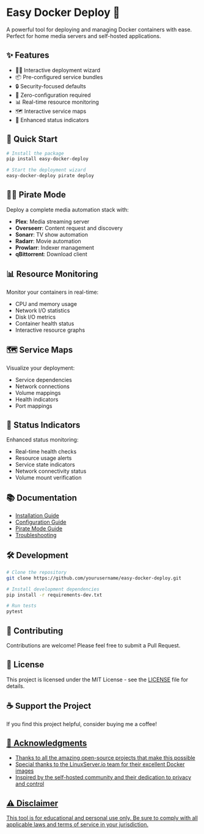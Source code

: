 # Easy Docker Deploy 🐳

A powerful tool for deploying and managing Docker containers with ease. Perfect for home media servers and self-hosted applications.

## ✨ Features

- 🧙‍♂️ Interactive deployment wizard
- 📦 Pre-configured service bundles
- 🔒 Security-focused defaults
- 🎯 Zero-configuration required
- 📊 Real-time resource monitoring
- 🗺️ Interactive service maps
- 🚦 Enhanced status indicators

## 🚀 Quick Start

```bash
# Install the package
pip install easy-docker-deploy

# Start the deployment wizard
easy-docker-deploy pirate deploy
```

## 🏴‍☠️ Pirate Mode

Deploy a complete media automation stack with:

- **Plex**: Media streaming server
- **Overseerr**: Content request and discovery
- **Sonarr**: TV show automation
- **Radarr**: Movie automation
- **Prowlarr**: Indexer management
- **qBittorrent**: Download client

## 📊 Resource Monitoring

Monitor your containers in real-time:

- CPU and memory usage
- Network I/O statistics
- Disk I/O metrics
- Container health status
- Interactive resource graphs

## 🗺️ Service Maps

Visualize your deployment:

- Service dependencies
- Network connections
- Volume mappings
- Health indicators
- Port mappings

## 🚦 Status Indicators

Enhanced status monitoring:

- Real-time health checks
- Resource usage alerts
- Service state indicators
- Network connectivity status
- Volume mount verification

## 📚 Documentation

- [Installation Guide](docs/installation.md)
- [Configuration Guide](docs/configuration.md)
- [Pirate Mode Guide](docs/pirate_mode.md)
- [Troubleshooting](docs/troubleshooting.md)

## 🛠️ Development

```bash
# Clone the repository
git clone https://github.com/yourusername/easy-docker-deploy.git

# Install development dependencies
pip install -r requirements-dev.txt

# Run tests
pytest
```

## 🤝 Contributing

Contributions are welcome! Please feel free to submit a Pull Request.

## 📝 License

This project is licensed under the MIT License - see the [LICENSE](LICENSE) file for details.

## ☕ Support the Project

If you find this project helpful, consider buying me a coffee!

<a href="https://www.buymeacoffee.com/lukinackc">

## 🙏 Acknowledgments

- Thanks to all the amazing open-source projects that make this possible
- Special thanks to the LinuxServer.io team for their excellent Docker images
- Inspired by the self-hosted community and their dedication to privacy and control

## ⚠️ Disclaimer

This tool is for educational and personal use only. Be sure to comply with all applicable laws and terms of service in your jurisdiction. 
